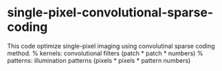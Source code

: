 # single-pixel-convolutional-sparse-coding
This code optimize single-pixel imaging using convolutinal sparse coding method.
% kernels: convolutional filters (patch * patch * numbers)
% patterns: illumination patterns (pixels * pixels * pattern numbers)
